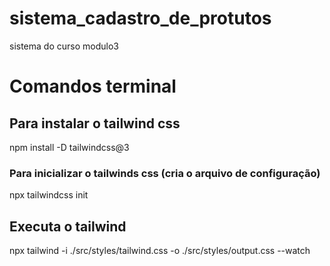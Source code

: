 # sistema_cadastro_de_protutos
 sistema do curso modulo3

 # Comandos terminal

 ## Para instalar o tailwind css
npm install -D tailwindcss@3

### Para inicializar o tailwinds css (cria o arquivo de configuração)
npx tailwindcss init

## Executa o tailwind
npx tailwind -i ./src/styles/tailwind.css -o ./src/styles/output.css --watch
